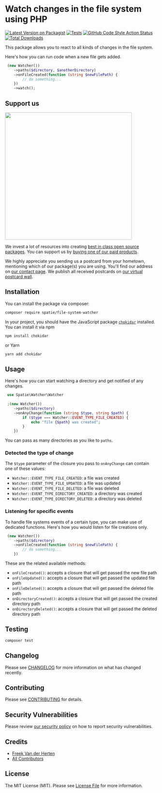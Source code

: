 # Watch changes in the file system using PHP

[![Latest Version on Packagist](https://img.shields.io/packagist/v/spatie/file-system-watcher.svg?style=flat-square)](https://packagist.org/packages/spatie/file-system-watcher)
[![Tests](https://github.com/spatie/file-system-watcher/actions/workflows/run-tests.yml/badge.svg)](https://github.com/spatie/file-system-watcher/actions/workflows/run-tests.yml)
[![GitHub Code Style Action Status](https://img.shields.io/github/workflow/status/spatie/file-system-watcher/Check%20&%20fix%20styling?label=code%20style)](https://github.com/spatie/file-system-watcher/actions?query=workflow%3A"Check+%26+fix+styling"+branch%3Amaster)
[![Total Downloads](https://img.shields.io/packagist/dt/spatie/file-system-watcher.svg?style=flat-square)](https://packagist.org/packages/spatie/file-system-watcher)

This package allows you to react to all kinds of changes in the file system. 

Here's how you can run code when a new file gets added.

```php
 (new Watcher())
    ->paths($directory, $anotherDirectory)
    ->onFileCreated(function (string $newFilePath) {
        // do something...
    })
    ->watch();
```

## Support us

[<img src="https://github-ads.s3.eu-central-1.amazonaws.com/file-system-watcher.jpg?t=1" width="419px" />](https://spatie.be/github-ad-click/file-system-watcher)

We invest a lot of resources into creating [best in class open source packages](https://spatie.be/open-source). You can support us by [buying one of our paid products](https://spatie.be/open-source/support-us).

We highly appreciate you sending us a postcard from your hometown, mentioning which of our package(s) you are using. You'll find our address on [our contact page](https://spatie.be/about-us). We publish all received postcards on [our virtual postcard wall](https://spatie.be/open-source/postcards).

## Installation

You can install the package via composer:

```bash
composer require spatie/file-system-watcher
```

In your project, you should have the JavaScript package [`chokidar`](https://github.com/paulmillr/chokidar) installed. You can install it via npm

```bash
npm install chokidar
```

or Yarn

```bash
yarn add chokidar
```

## Usage

Here's how you can start watching a directory and get notified of any changes.

```php
 use Spatie\Watcher\Watcher
 
 ;(new Watcher())
    ->paths($directory)
    ->onAnyChange(function (string $type, string $path) {
        if ($type === Watcher::EVENT_TYPE_FILE_CREATED) {
            echo "file {$path} was created";
        }
    })
```

You can pass as many directories as you like to `paths`.

### Detected the type of change

The `$type` parameter of the closure you pass to `onAnyChange` can contain one of these values:

- `Watcher::EVENT_TYPE_FILE_CREATED`: a file was created
- `Watcher::EVENT_TYPE_FILE_UPDATED`: a file was updated
- `Watcher::EVENT_TYPE_FILE_DELETED`: a file was deleted
- `Watcher::EVENT_TYPE_DIRECTORY_CREATED`: a directory was created
- `Watcher::EVENT_TYPE_DIRECTORY_DELETED`: a directory was deleted

### Listening for specific events

To handle file systems events of a certain type, you can make use of dedicated functions. Here's how you would listen for file creations only.

```php
 (new Watcher())
    ->paths($directory)
    ->onFileCreated(function (string $newFilePath) {
        // do something...
    })
```

These are the related available methods:

- `onFileCreated()`: accepts a closure that will get passed the new file path
- `onFileUpdated()`: accepts a closure that will get passed the updated file path
- `onFileDeleted()`: accepts a closure that will get passed the deleted file path
- `onDirectoryCreated()`: accepts a closure that will get passed the created directory path
- `onDirectoryDeleted()`: accepts a closure that will get passed the deleted directory path

## Testing

```bash
composer test
```

## Changelog

Please see [CHANGELOG](CHANGELOG.md) for more information on what has changed recently.

## Contributing

Please see [CONTRIBUTING](.github/CONTRIBUTING.md) for details.

## Security Vulnerabilities

Please review [our security policy](../../security/policy) on how to report security vulnerabilities.

## Credits

- [Freek Van der Herten](https://github.com/freekmurze)
- [All Contributors](../../contributors)

## License

The MIT License (MIT). Please see [License File](LICENSE.md) for more information.
